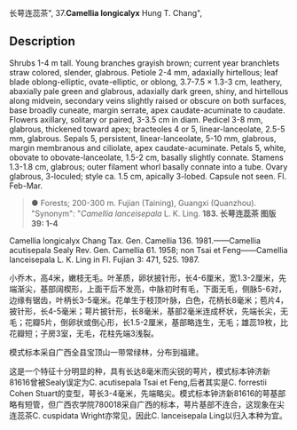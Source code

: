 长萼连蕊茶",
37.**Camellia longicalyx** Hung T. Chang",

## Description
Shrubs 1-4 m tall. Young branches grayish brown; current year branchlets straw colored, slender, glabrous. Petiole 2-4 mm, adaxially hirtellous; leaf blade oblong-elliptic, ovate-elliptic, or oblong, 3.7-7.5 × 1.3-3 cm, leathery, abaxially pale green and glabrous, adaxially dark green, shiny, and hirtellous along midvein, secondary veins slightly raised or obscure on both surfaces, base broadly cuneate, margin serrate, apex caudate-acuminate to caudate. Flowers axillary, solitary or paired, 3-3.5 cm in diam. Pedicel 3-8 mm, glabrous, thickened toward apex; bracteoles 4 or 5, linear-lanceolate, 2.5-5 mm, glabrous. Sepals 5, persistent, linear-lanceolate, 5-10 mm, glabrous, margin membranous and ciliolate, apex caudate-acuminate. Petals 5, white, obovate to obovate-lanceolate, 1.5-2 cm, basally slightly connate. Stamens 1.3-1.8 cm, glabrous; outer filament whorl basally connate into a tube. Ovary glabrous, 3-loculed; style ca. 1.5 cm, apically 3-lobed. Capsule not seen. Fl. Feb-Mar.

> ●  Forests; 200-300 m. Fujian (Taining), Guangxi (Quanzhou).
  "Synonym": "*Camellia lanceisepala* L. K. Ling.
**183. 长萼连蕊茶 图版39: 1-4**

Camellia longicalyx Chang Tax. Gen. Camellia 136. 1981.——Camellia acutisepala Sealy Rev. Gen. Camellia 61. 1958; non Tsai et Feng——Camellia lanceisepala L. K. Ling in Fl. Fujian 3: 471, 525. 1987.

小乔木，高4米，嫩枝无毛。叶革质，卵状披针形，长4-6厘米，宽1.3-2厘米，先端渐尖，基部阔楔形，上面干后不发亮，中脉初时有毛，下面无毛，侧脉5-6对，边缘有锯齿，叶柄长3-5毫米。花单生于枝顶叶脉，白色，花柄长8毫米；苞片4，披针形，长4-5毫米；萼片披针形，长8毫米，基部2毫米连成杯状，先端长尖，无毛；花瓣5片，倒卵状或倒心形，长1.5-2厘米，基部略连生，无毛；雄蕊19枚，比花瓣短；子房3室，无毛，花柱先端3浅裂。

模式标本采自广西全县宝顶山一带常绿林，分布到福建。

这是一个特征十分明显的种，具有长达8毫米而尖锐的萼片，模式标本钟济新81616曾被Sealy误定为C. acutisepala Tsai et Feng,后者其实是C. forrestii Cohen Stuart的变型，萼长3-4毫米，先端略尖。模式标本钟济新81616的萼基部略有短管，但广西农学院780018采自广西的标本，萼片基部不连合，这现象在尖连蕊茶C. cuspidata Wright亦常见，因此C. lanceisepala Ling以归入本种为宜。
